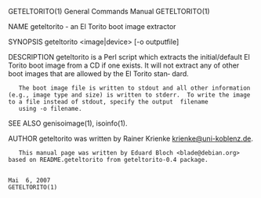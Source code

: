 GETELTORITO(1)                                                                           General Commands Manual                                                                           GETELTORITO(1)

NAME
       geteltorito - an El Torito boot image extractor

SYNOPSIS
       geteltorito <image|device> [-o outputfile]

DESCRIPTION
       geteltorito is a Perl script which extracts the initial/default El Torito boot image from a CD if one exists. It will not extract any of other boot images that are allowed by the El Torito stan‐
       dard.

       The boot image file is written to stdout and all other information (e.g., image type and size) is written to stderr.  To write the image to a file instead of stdout, specify the output  filename
       using -o filename.

SEE ALSO
       genisoimage(1), isoinfo(1).

AUTHOR
       geteltorito was written by Rainer Krienke <krienke@uni-koblenz.de>.

       This manual page was written by Eduard Bloch <blade@debian.org> based on README.geteltorito from geteltorito-0.4 package.

                                                                                               Mai  6, 2007                                                                                GETELTORITO(1)

